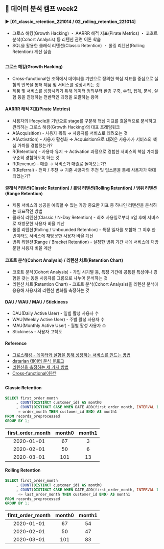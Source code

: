 ####
## 📌 데이터 분석 캠프 week2
#### ► [01_classic_retention_221014 / 02_rolling_retention_221014]
- 그로스 해킹(Growth Hacking) ・ AARRR 해적 지표(Pirate Metrics) ・ 코호트 분석(Cohort Analysis) 등 리텐션 관련 이론 학습
- SQL을 활용한 클래식 리텐션(Classic Retention) ・ 롤링 리텐션(Rolling Retention) 계산 실습
##
#### 그로스 해킹(Growth Hacking)
- Cross-functional한 조직에서 데이터를 기반으로 정의한 핵심 지표를 중심으로 실험의 반복을 통해 제품 및 서비스를 성장시키는 것
- 제품 및 서비스를 성장시키기 위해 데이터 정의부터 환경 구축, 수집, 집계, 분석, 실험 등을 진행하는 전반적인 과정을 포괄하는 용어
#### AARRR 해적 지표(Pirate Metrics)
- 사용자의 lifecycle을 기반으로 stage를 구분해 핵심 지표를 효율적으로 분석하고 관리하는 그로스 해킹(Growth Hacking)의 대표 프레임워크 
- A(Acquisition) - 사용자 획득 → 사용자를 서비스로 데려오는 것
- A(Activation) - 사용자 활성화 → Acquisition으로 데려온 사용자가 서비스의 핵심 가치를 경험했는가? 
- R(Retention) - 사용자 유지 → Activation 과정으로 경험한 서비스의 핵심 가치를 꾸준히 경험하도록 하는 것
- R(Revenue) - 매출 → 서비스가 매출로 돌아오는가?
- R(Referral) - 전파 / 추천 → 기존 사용자의 추천 및 입소문을 통해 사용자가 확대되었는가?
#### 클래식 리텐션(Classic Retention) / 롤링 리텐션(Rolling Retention) / 범위 리텐션(Range Retention)
- 제품 서비스의 성공을 예측할 수 있는 가장 중요한 지표 중 하나인 리텐션을 분석하는 대표적인 방법 
- 클래식 리텐션(Classic / N-Day Retention) - 최초 사용일로부터 n일 후에 서비스로 재방문한 사용자 비율 계산
- 롤링 리텐션(Rolling / Unbounded Retention) - 특정 일자를 포함해 그 이후 한 번이라도 서비스에 재방문한 사용자 비율 계산
- 범위 리텐션(Range / Bracket Retention) - 설정한 범위 기간 내에 서비스에 재방문한 사용자 비율 계산
#### 코호트 분석(Cohort Analysis) / 리텐션 차트(Retention Chart)
- 코호트 분석(Cohort Analysis) - 가입 시기별 등, 특정 기간에 공통된 특성이나 경험을 갖는 동질 사용자를 그룹으로 나누어 분석하는 것
- 리텐션 차트(Retention Chart) - 코호트 분석(Cohort Analysis)을 리텐션 분석에 응용해 사용자의 리텐션 변화를 측정하는 것
#### DAU / WAU / MAU / Stickiness
- DAU(Daily Active User) - 일별 활성 사용자 수
- WAU(Weekly Active User) - 주별 활성 사용자 수
- MAU(Monthly Active User) - 월별 활성 사용자 수
- Stickiness - 사용자 고착도
#### Reference
- [그로스해킹 - 데이터와 실험을 통해 성장하는 서비스를 만드는 방법](https://www.inflearn.com/course/%EA%B7%B8%EB%A1%9C%EC%8A%A4%ED%95%B4%ED%82%B9-%EB%8D%B0%EC%9D%B4%ED%84%B0-%EC%8B%A4%ED%97%98-%EC%84%B1%EC%9E%A5-%EC%84%9C%EB%B9%84%EC%8A%A4/)  
- [datarian 데이터 분석 블로그](https://www.datarian.io/blog)
- [리텐션을 측정하는 세 가지 방법](https://blog.ab180.co/posts/retention-series-3-1)
- [Cross-functional이란?](https://brunch.co.kr/@youngstone89/6)
##
#### Classic Retention
``` SQL
SELECT first_order_month
     , COUNT(DISTINCT customer_id) AS month0
     , COUNT(DISTINCT CASE WHEN DATE_ADD(first_order_month, INTERVAL 1 month) 
      = order_month THEN customer_id END) AS month1
FROM records_preprocessed
GROUP BY 1;
```
|first_order_month|month0|month1|
|:---:|:---:|:---:|
|2020-01-01|67|3|
|2020-02-01|50|6|
|2020-03-01|101|13|
####
#### Rolling Retention
``` SQL
SELECT first_order_month
     , COUNT(DISTINCT customer_id) AS month0
     , COUNT(DISTINCT CASE WHEN DATE_ADD(first_order_month, INTERVAL 1 month) 
      <= last_order_month THEN customer_id END) AS month1
FROM records_preprocessed
GROUP BY 1;
```
|first_order_month|month0|month1|
|:---:|:---:|:---:|
|2020-01-01|67|54|
|2020-02-01|50|47|
|2020-03-01|101|83|
####
